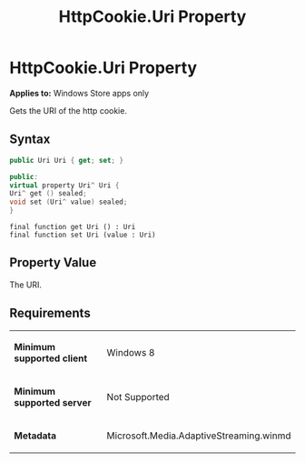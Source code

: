 ﻿---
title: HttpCookie.Uri Property
TOCTitle: Uri Property
ms:assetid: de54d836-935a-4a25-a465-0810ab9d3119
ms:mtpsurl: https://msdn.microsoft.com/en-us/library/JJ822847(v=VS.90)
ms:contentKeyID: 50079601
ms.date: 11/19/2012
mtps_version: v=VS.90
dev_langs:
- csharp
- c++
- jscript
---

# HttpCookie.Uri Property

**Applies to:** Windows Store apps only

Gets the URI of the http cookie.

## Syntax

``` csharp
public Uri Uri { get; set; }
```

``` c++
public:
virtual property Uri^ Uri {
Uri^ get () sealed;
void set (Uri^ value) sealed;
}
```

``` jscript
final function get Uri () : Uri
final function set Uri (value : Uri)
```

## Property Value

The URI.

## Requirements

<table>
<colgroup>
<col style="width: 50%" />
<col style="width: 50%" />
</colgroup>
<tbody>
<tr class="odd">
<td><p><strong>Minimum supported client</strong></p></td>
<td><p>Windows 8</p></td>
</tr>
<tr class="even">
<td><p><strong>Minimum supported server</strong></p></td>
<td><p>Not Supported</p></td>
</tr>
<tr class="odd">
<td><p><strong>Metadata</strong></p></td>
<td><p>Microsoft.Media.AdaptiveStreaming.winmd</p></td>
</tr>
</tbody>
</table>

